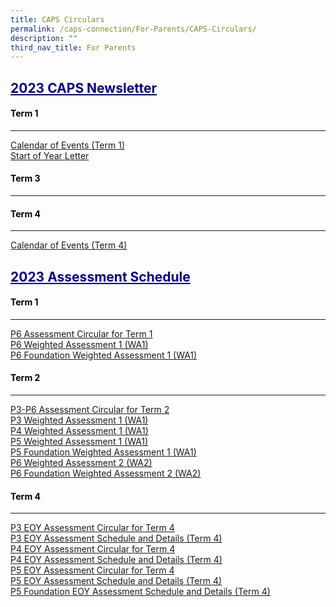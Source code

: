 ```yaml
---
title: CAPS Circulars
permalink: /caps-connection/For-Parents/CAPS-Circulars/
description: ""
third_nav_title: For Parents
---
```

<h2 style="color:DarkBlue;"><u>2023 CAPS Newsletter</u></h2>

<h4 style="color:Black;">Term 1</h4>

---
[Calendar of Events (Term 1)](/files/Term%201%20Calendar_2023.pdf)<br>
[Start of Year Letter ](/files/Start%20of%20Year_2023.pdf)<br>

<h4 style="color:Black;">Term 3</h4>

---

<h4 style="color:Black;">Term 4</h4>

---
[Calendar of Events (Term 4)](/files/CAPS%20Calendar/Term%204/term%204%20calendar%20(2023).pdf)<br>



<h2 style="color:DarkBlue;"><u>2023 Assessment Schedule</u></h2>


<h4 style="color:Black;">Term 1</h4>

---
[P6 Assessment Circular for Term 1 ](/files/P6%20Assessment%20Circular%20Term%201%20(2023).pdf)<br>
[P6 Weighted Assessment 1 (WA1)](/files/P6%20Weighted%20Assessment%201%20(WA1)%20-%202023.pdf)<br>
[P6 Foundation Weighted Assessment 1 (WA1)](/files/P6%20Foundation%20Weighted%20Assessment%201%20(WA1)%20-%202023.pdf)<br>
<h4 style="color:Black;">Term 2</h4>

---
[P3-P6 Assessment Circular for Term 2](/files/P3-P6%20Assessment%20Circular%20Term%202%20(2023).pdf)<br>
[P3 Weighted Assessment 1 (WA1)](/files/P3%20Weighted%20Assessment%201%20(WA1)%20-%202023.pdf)<br>
[P4 Weighted Assessment 1 (WA1)](/files/P4%20Weighted%20Assessment%201%20(WA1)%20-%202023.pdf)<br>
[P5 Weighted Assessment 1 (WA1)](/files/P5%20Weighted%20Assessment%201%20(WA1)%20-%202023.pdf)<br>
[P5 Foundation Weighted Assessment 1 (WA1)](/files/P5%20Foundation%20Weighted%20Assessment%201%20(WA1)%20-%202023.pdf)<br>
[P6 Weighted Assessment 2 (WA2)](/files/P6%20Weighted%20Assessment%202%20(WA2)%20-%202023.pdf)<br>
[P6 Foundation Weighted Assessment 2 (WA2)](/files/P6%20Foundation%20Weighted%20Assessment%202%20(WA2)%20-%202023.pdf)<br>
<h4 style="color:Black;">Term 4</h4>

---
[P3 EOY Assessment Circular for Term 4](/files/Assessment%20Circular/p3%20eoy%20assessment%20circular%20(term%204)%20letter.pdf)<br>
[P3 EOY Assessment Schedule and Details (Term 4)](/files/Assessment%20Circular/p3%20eoy%20assessment%20circular%20(term%204).pdf)<br>
[P4 EOY Assessment Circular for Term 4](/files/Assessment%20Circular/p4%20eoy%20assessment%20circular%20(term%204)%20letter.pdf)<br>
[P4 EOY Assessment Schedule and Details (Term 4)](/files/Assessment%20Circular/p4%20eoy%20assessment%20circular%20(term%204).pdf)<br>
[P5 EOY Assessment Circular for Term 4](/files/Assessment%20Circular/p5%20eoy%20assessment%20circular%20(term%204)%20letter.pdf)<br>
[P5 EOY Assessment Schedule and Details (Term 4)](/files/Assessment%20Circular/p5%20eoy%20assessment%20circular%20(term%204).pdf)<br>
[P5 Foundation EOY Assessment Schedule and Details (Term 4)](/files/Assessment%20Circular/p5%20fdn%20eoy%20assessment%20circular%20(term%204).pdf)